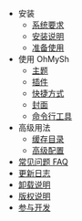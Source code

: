 - 安装
  - [系统要求](/zh_cn/getting-started/system)
  - [安装说明](/zh_cn/getting-started/install)
  - [准备使用](/zh_cn/getting-started/ready)
- 使用 OhMySh
  - [主题](/zh_cn/using/theme)
  - [插件](/zh_cn/using/plugin)
  - [快捷方式](/zh_cn/using/alias)
  - [封面](/zh_cn/using/cover)
  - [命令行工具](/zh_cn/using/cli)
- 高级用法
  - [缓存目录](/zh_cn/using/cache)
  - [高级配置](/zh_cn/using/advconfig)
- [常见问题 FAQ](/zh_cn/other/faq)
- [更新日志](/zh_cn/other/changelog)
- [卸载说明](/zh_cn/other/uninstall)
- [版权说明](/zh_cn/other/license)
- [参与开发](/zh_cn/other/cont)
